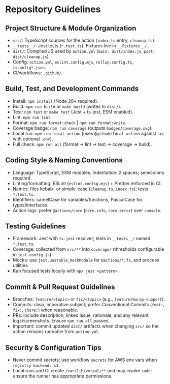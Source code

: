 # Repository Guidelines

## Project Structure & Module Organization
- `src/`: TypeScript sources for the action (`index.ts` entry, `cleanup.ts`).
- `__tests__/`: Jest tests (`*.test.ts`). Fixtures live in `__fixtures__/`.
- `dist/`: Compiled JS used by `action.yml` (`main: dist/index.js`, `post: dist/cleanup.js`).
- Config: `action.yml`, `eslint.config.mjs`, `rollup.config.ts`, `tsconfig*.json`.
- CI/workflows: `.github/`.

## Build, Test, and Development Commands
- Install: `npm install` (Node 20+ required).
- Build: `npm run build` or `make build` (writes to `dist/`).
- Test: `npm test` or `make test` (Jest + ts-jest, ESM enabled).
- Lint: `npm run lint`.
- Format: `npm run format:check` | `npm run format:write`.
- Coverage badge: `npm run coverage` (outputs `badges/coverage.svg`).
- Local run: `npm run local-action` (uses `@github/local-action` against `src` with optional `.env`).
- Full check: `npm run all` (format → lint → test → coverage → build).

## Coding Style & Naming Conventions
- Language: TypeScript, ESM modules. Indentation: 2 spaces; semicolons required.
- Linting/formatting: ESLint (`eslint.config.mjs`) + Prettier enforced in CI.
- Names: files kebab- or simple-case (`cleanup.ts`, `index.ts`); tests `*.test.ts`.
- Identifiers: camelCase for variables/functions, PascalCase for types/interfaces.
- Action logs: prefer `@actions/core` (`core.info`, `core.error`) over `console`.

## Testing Guidelines
- Framework: Jest with `ts-jest` resolver; tests in `__tests__/` named `*.test.ts`.
- Coverage: collected from `src/**` into `coverage/` (thresholds configurable in `jest.config.js`).
- Mocks: use `jest.unstable_mockModule` for `@actions/*`, `fs`, and process utilities.
- Run focused tests locally with `npx jest <pattern>`.

## Commit & Pull Request Guidelines
- Branches: `feature/<topic>` or `fix/<topic>` (e.g., `feature/bwrap-support`).
- Commits: clear, imperative subject; prefer Conventional Commits (`feat:`, `fix:`, `chore:`) when reasonable.
- PRs: include description, linked issue, rationale, and any relevant logs/screenshots. Ensure `npm run all` passes.
- Important: commit updated `dist/` artifacts when changing `src/` so the action remains runnable from `action.yml`.

## Security & Configuration Tips
- Never commit secrets; use workflow `secrets` for AWS env vars when `registry-backend: s3`.
- Local runs and CI create `/var/lib/vorpal/**` and may invoke `sudo`; ensure the runner has appropriate permissions.
